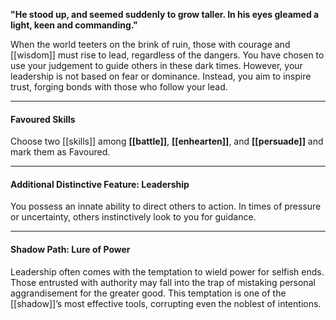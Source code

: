 **"He stood up, and seemed suddenly to grow taller. In his eyes gleamed a light, keen and commanding."**

When the world teeters on the brink of ruin, those with courage and [[wisdom]] must rise to lead, regardless of the dangers. You have chosen to use your judgement to guide others in these dark times. However, your leadership is not based on fear or dominance. Instead, you aim to inspire trust, forging bonds with those who follow your lead.

---

#### **Favoured Skills**  
Choose two [[skills]] among **[[battle]]**, **[[enhearten]]**, and **[[persuade]]** and mark them as Favoured.

---

#### **Additional Distinctive Feature: Leadership**  
You possess an innate ability to direct others to action. In times of pressure or uncertainty, others instinctively look to you for guidance.

---

#### **Shadow Path: Lure of Power**  
Leadership often comes with the temptation to wield power for selfish ends. Those entrusted with authority may fall into the trap of mistaking personal aggrandisement for the greater good. This temptation is one of the [[shadow]]’s most effective tools, corrupting even the noblest of intentions.
